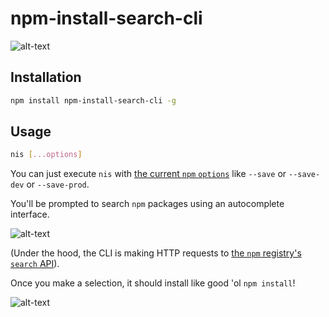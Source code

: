 # npm-install-search-cli

![alt-text](https://media.giphy.com/media/1akH8ZffIwX1XcIwWt/giphy.gif)

## Installation

```bash
npm install npm-install-search-cli -g
```

## Usage

```bash
nis [...options]
```

You can just execute `nis` with [the current `npm` `options`](https://docs.npmjs.com/cli/install) like `--save` or `--save-dev` or `--save-prod`.

You'll be prompted to search `npm` packages using an autocomplete interface.

![alt-text](https://imgur.com/hSRpcfT.png)

(Under the hood, the CLI is making HTTP requests to [the `npm` registry's `search` API](https://github.com/npm/registry/blob/master/docs/REGISTRY-API.md#get-v1search)).

Once you make a selection, it should install like good 'ol `npm install`!

![alt-text](https://imgur.com/ijG0lBQ.png)
